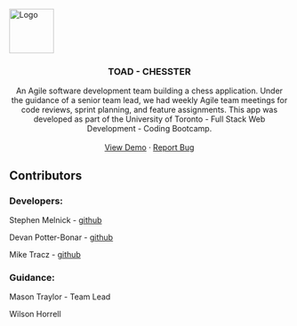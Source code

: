 <br />

  <a href="https://github.com/Toronto-s-Optimistic-Agile-Developers/Chesster">
    <img src="http://freshcupmedia.com/portfolio/toad.png" alt="Logo" width="80" height="80">
  </a>

  <h3 align="center">TOAD - CHESSTER</h3>

  <p align="center">
    An Agile software development team building a chess application. Under the guidance of a senior team lead, we had weekly Agile team     meetings for code reviews, sprint planning, and feature assignments. This app was developed as part of the University of Toronto -       Full Stack Web Development - Coding Bootcamp. 
    <br />
    <br />
    <a href="https://toad-chesster.herokuapp.com/">View Demo</a>
    ·
    <a href="https://github.com/Toronto-s-Optimistic-Agile-Developers/Chesste/issues">Report Bug</a>
    </p>




## Contributors
### Developers:

Stephen Melnick - [github](https://github.com/StephenMelnick)

Devan Potter-Bonar - [github](https://github.com/Adpbonar)

Mike Tracz - [github](https://github.com/freshcup/)


### Guidance:

Mason Traylor - Team Lead

Wilson Horrell


